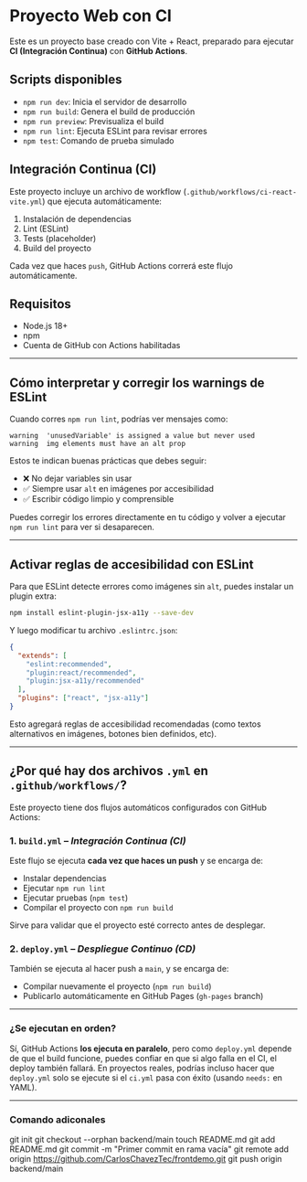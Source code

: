 # Proyecto Web con CI

Este es un proyecto base creado con Vite + React, preparado para ejecutar **CI (Integración Continua)** con **GitHub Actions**.

## Scripts disponibles

- `npm run dev`: Inicia el servidor de desarrollo
- `npm run build`: Genera el build de producción
- `npm run preview`: Previsualiza el build
- `npm run lint`: Ejecuta ESLint para revisar errores
- `npm test`: Comando de prueba simulado

## Integración Continua (CI)

Este proyecto incluye un archivo de workflow (`.github/workflows/ci-react-vite.yml`) que ejecuta automáticamente:

1. Instalación de dependencias
2. Lint (ESLint)
3. Tests (placeholder)
4. Build del proyecto

Cada vez que haces `push`, GitHub Actions correrá este flujo automáticamente.

## Requisitos

- Node.js 18+
- npm
- Cuenta de GitHub con Actions habilitadas

---

## Cómo interpretar y corregir los warnings de ESLint

Cuando corres `npm run lint`, podrías ver mensajes como:

```
warning  'unusedVariable' is assigned a value but never used
warning  img elements must have an alt prop
```

Estos te indican buenas prácticas que debes seguir:

- ❌ No dejar variables sin usar
- ✅ Siempre usar `alt` en imágenes por accesibilidad
- ✅ Escribir código limpio y comprensible

Puedes corregir los errores directamente en tu código y volver a ejecutar `npm run lint` para ver si desaparecen.

---

## Activar reglas de accesibilidad con ESLint

Para que ESLint detecte errores como imágenes sin `alt`, puedes instalar un plugin extra:

```bash
npm install eslint-plugin-jsx-a11y --save-dev
```

Y luego modificar tu archivo `.eslintrc.json`:

```json
{
  "extends": [
    "eslint:recommended",
    "plugin:react/recommended",
    "plugin:jsx-a11y/recommended"
  ],
  "plugins": ["react", "jsx-a11y"]
}
```

Esto agregará reglas de accesibilidad recomendadas (como textos alternativos en imágenes, botones bien definidos, etc).


---

## ¿Por qué hay dos archivos `.yml` en `.github/workflows/`?

Este proyecto tiene dos flujos automáticos configurados con GitHub Actions:

### 1. `build.yml` – *Integración Continua (CI)*
Este flujo se ejecuta **cada vez que haces un push** y se encarga de:
- Instalar dependencias
- Ejecutar `npm run lint`
- Ejecutar pruebas (`npm test`)
- Compilar el proyecto con `npm run build`

Sirve para validar que el proyecto esté correcto antes de desplegar.

### 2. `deploy.yml` – *Despliegue Continuo (CD)*
También se ejecuta al hacer push a `main`, y se encarga de:
- Compilar nuevamente el proyecto (`npm run build`)
- Publicarlo automáticamente en GitHub Pages (`gh-pages` branch)

---

### ¿Se ejecutan en orden?
Sí, GitHub Actions **los ejecuta en paralelo**, pero como `deploy.yml` depende de que el build funcione, puedes confiar en que si algo falla en el CI, el deploy también fallará.
En proyectos reales, podrías incluso hacer que `deploy.yml` solo se ejecute si el `ci.yml` pasa con éxito (usando `needs:` en YAML).

---

### Comando adiconales

git init
git checkout --orphan backend/main
touch README.md
git add README.md
git commit -m "Primer commit en rama vacía"
git remote add origin https://github.com/CarlosChavezTec/frontdemo.git
git push origin backend/main

